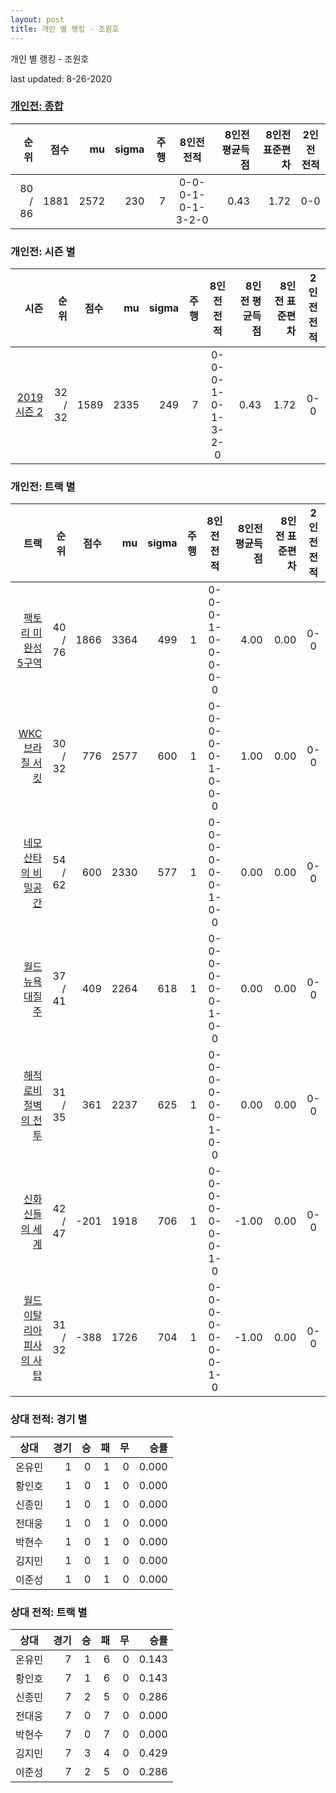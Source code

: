 ```yaml
---
layout: post
title: 개인 별 랭킹 - 조원호
---
```



개인 별 랭킹 - 조원호


last updated: 8-26-2020

### [개인전: 종합](../singles-full)

| 순위 | 점수 | mu | sigma | 주행 | 8인전 전적 | 8인전 평균득점 | 8인전 표준편차 | 2인전 전적 |
|---:|---:|---:|---:|---:|:---:|---:|---:|:---:|
| 80 / 86 | 1881 | 2572 | 230 | 7 | 0-0-0-1-0-1-3-2-0 | 0.43 | 1.72 | 0-0 |

### 개인전: 시즌 별

| 시즌 | 순위 | 점수 | mu | sigma | 주행 | 8인전 전적 | 8인전 평균득점 | 8인전 표준편차 | 2인전 전적 |
|---:|---:|---:|---:|---:|---:|:---:|---:|---:|:---:|
| [2019 시즌 2](../singles-s2019_2) | 32 / 32 | 1589 | 2335 | 249 | 7 |  0-0-0-1-0-1-3-2-0 | 0.43 | 1.72 | 0-0 |

### 개인전: 트랙 별

| 트랙 | 순위 | 점수 | mu | sigma | 주행 | 8인전 전적 | 8인전 평균득점 | 8인전 표준편차 | 2인전 전적 |
|---:|---:|---:|---:|---:|---:|:---:|---:|---:|:---:|
| [팩토리 미완성 5구역](../district5) | 40 / 76 | 1866 | 3364 | 499 | 1 | 0-0-0-1-0-0-0-0-0 | 4.00 | 0.00 | 0-0 |
| [WKC 브라질 서킷](../brazil) | 30 / 32 | 776 | 2577 | 600 | 1 | 0-0-0-0-0-1-0-0-0 | 1.00 | 0.00 | 0-0 |
| [네모 산타의 비밀공간](../santa) | 54 / 62 | 600 | 2330 | 577 | 1 | 0-0-0-0-0-0-1-0-0 | 0.00 | 0.00 | 0-0 |
| [월드 뉴욕 대질주](../newyork) | 37 / 41 | 409 | 2264 | 618 | 1 | 0-0-0-0-0-0-1-0-0 | 0.00 | 0.00 | 0-0 |
| [해적 로비 절벽의 전투](../lobby) | 31 / 35 | 361 | 2237 | 625 | 1 | 0-0-0-0-0-0-1-0-0 | 0.00 | 0.00 | 0-0 |
| [신화 신들의 세계](../shinsegye) | 42 / 47 | -201 | 1918 | 706 | 1 | 0-0-0-0-0-0-0-1-0 | -1.00 | 0.00 | 0-0 |
| [월드 이탈리아 피사의 사탑](../pizza) | 31 / 32 | -388 | 1726 | 704 | 1 | 0-0-0-0-0-0-0-1-0 | -1.00 | 0.00 | 0-0 |

### 상대 전적: 경기 별

| 상대 | 경기 | 승 | 패 | 무 | 승률 |
|:---:|---:|---:|---:|---:|---:|
| 온유민 | 1 | 0 | 1 | 0 | 0.000 |
| 황인호 | 1 | 0 | 1 | 0 | 0.000 |
| 신종민 | 1 | 0 | 1 | 0 | 0.000 |
| 전대웅 | 1 | 0 | 1 | 0 | 0.000 |
| 박현수 | 1 | 0 | 1 | 0 | 0.000 |
| 김지민 | 1 | 0 | 1 | 0 | 0.000 |
| 이준성 | 1 | 0 | 1 | 0 | 0.000 |

### 상대 전적: 트랙 별

| 상대 | 경기 | 승 | 패 | 무 | 승률 |
|:---:|---:|---:|---:|---:|---:|
| 온유민 | 7 | 1 | 6 | 0 | 0.143 |
| 황인호 | 7 | 1 | 6 | 0 | 0.143 |
| 신종민 | 7 | 2 | 5 | 0 | 0.286 |
| 전대웅 | 7 | 0 | 7 | 0 | 0.000 |
| 박현수 | 7 | 0 | 7 | 0 | 0.000 |
| 김지민 | 7 | 3 | 4 | 0 | 0.429 |
| 이준성 | 7 | 2 | 5 | 0 | 0.286 |
